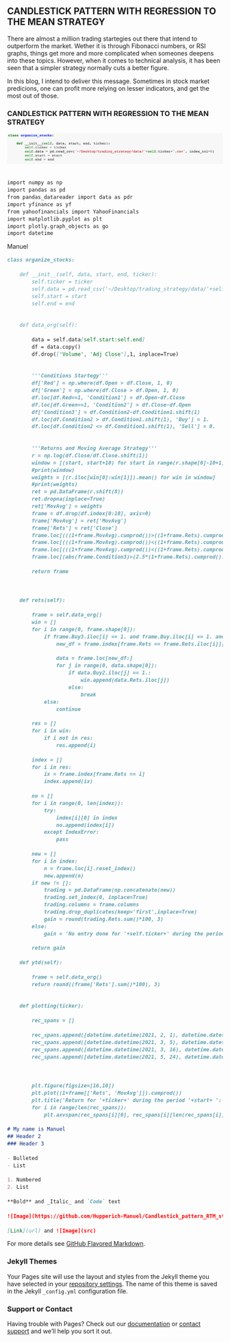 ## CANDLESTICK PATTERN WITH REGRESSION TO THE MEAN STRATEGY


There are almost a million trading startegies out there that intend to outperform the market. Wether it is through Fibonacci numbers, or RSI graphs, things get more and more complicated when someones deepens into these topics. However, when it comes to technical analysis, it has been seen that a simpler strategy normally cuts a better figure.

In this blog, I intend to deliver this message. Sometimes in stock market predicions, one can profit more relying on lesser indicators, and get the most out of those.

### CANDLESTICK PATTERN WITH REGRESSION TO THE MEAN STRATEGY

![Image](https://github.com/Hupperich-Manuel/Candlestick_pattern_RTM_strategy/blob/71c85118ff5dade564d41434e18a2939063aba87/Fotos/1.png)

```markdown

import numpy as np
import pandas as pd
from pandas_datareader import data as pdr
import yfinance as yf
from yahoofinancials import YahooFinancials
import matplotlib.pyplot as plt
import plotly.graph_objects as go
import datetime
```

Manuel

```markdown
class organize_stocks:
    
    def __init__(self, data, start, end, ticker):
        self.ticker = ticker
        self.data = pd.read_csv('~/Desktop/trading_strategy/data/'+self.ticker+'.csv', index_col=0)
        self.start = start
        self.end = end
        
        
    def data_org(self):

        data = self.data[self.start:self.end]
        df = data.copy()
        df.drop(['Volume', 'Adj Close'],1, inplace=True)


        '''Conditions Startegy'''
        df['Red'] = np.where(df.Open > df.Close, 1, 0)
        df['Green'] = np.where(df.Close > df.Open, 1, 0)
        df.loc[df.Red==1, 'Condition1'] = df.Open-df.Close
        df.loc[df.Green==1, 'Condition2'] = df.Close-df.Open
        df['Condition3'] = df.Condition2-df.Condition1.shift(1)
        df.loc[df.Condition2 > df.Condition1.shift(1), 'Buy'] = 1.
        df.loc[df.Condition2 <= df.Condition1.shift(1), 'Sell'] = 0.


        '''Returns and Moving Average Strategy'''
        r = np.log(df.Close/df.Close.shift(1))
        window = [(start, start+10) for start in range(r.shape[0]-10+1)]
        #print(window)
        weights = [(r.iloc[win[0]:win[1]]).mean() for win in window]
        #print(weights)
        ret = pd.DataFrame(r.shift(8))
        ret.dropna(inplace=True)
        ret['MovAvg'] = weights
        frame = df.drop(df.index[0:10], axis=0)
        frame['MovAvg'] = ret['MovAvg']
        frame['Rets'] = ret['Close']
        frame.loc[(((1+frame.MovAvg).cumprod())>((1+frame.Rets).cumprod())), 'Buy2'] = 1.
        frame.loc[(((1+frame.MovAvg).cumprod())<((1+frame.Rets).cumprod())), 'Buy2'] = 0.
        frame.loc[(((1+frame.MovAvg).cumprod())<((1+frame.Rets).cumprod())), 'Sell2'] = 1.
        frame.loc[(abs(frame.Condition3)>(2.5*(1+frame.Rets).cumprod().std())), 'Buy3'] = 1.
    
        return frame

    
    
    def rets(self):
        
        frame = self.data_org()
        win = []
        for i in range(0, frame.shape[0]):
            if frame.Buy3.iloc[i] == 1. and frame.Buy.iloc[i] == 1. and frame.Buy2.iloc[i] == 1.:
                new_df = frame.index[frame.Rets == frame.Rets.iloc[i]][0]

                data = frame.loc[new_df:]
                for j in range(0, data.shape[0]):
                    if data.Buy2.iloc[j] == 1.:
                        win.append(data.Rets.iloc[j])
                    else:
                        break
            else:
                continue
                
        res = []
        for i in win:
            if i not in res:
                res.append(i)
                
        index = []
        for i in res:
            ix = frame.index[frame.Rets == i]
            index.append(ix)

        no = []
        for i in range(0, len(index)):
            try: 
                index[i][0] in index
                no.append(index[i])
            except IndexError:
                pass

        new = []
        for i in index:
            n = frame.loc[i].reset_index()
            new.append(n)
        if new != []:    
            trading = pd.DataFrame(np.concatenate(new))
            trading.set_index(0, inplace=True)
            trading.columns = frame.columns
            trading.drop_duplicates(keep='first',inplace=True)
            gain = round(trading.Rets.sum()*100, 3)
        else:
            gain = 'No entry done for '+self.ticker+' during the period '+self.start+' to '+self.end
        
        return gain
    
    def ytd(self):
        
        frame = self.data_org()
        return round((frame['Rets'].sum()*100), 3)
        

    def plotting(ticker):
        
        rec_spans = []

        rec_spans.append([datetime.datetime(2021, 2, 1), datetime.datetime(2021, 2, 2)])
        rec_spans.append([datetime.datetime(2021, 3, 5), datetime.datetime(2021, 3, 5)])
        rec_spans.append([datetime.datetime(2021, 3, 16), datetime.datetime(2021, 5, 4)])
        rec_spans.append([datetime.datetime(2021, 5, 24), datetime.datetime(2021, 6, 25)])
        
        

        plt.figure(figsize=[16,10])
        plt.plot((1+frame[['Rets', 'MovAvg']]).cumprod())
        plt.title('Return for '+ticker+' during the period '+start+ ': {}'.format(round((trading.Rets.sum()*100), 3))+'%'+'  [YTD :{}'.format(round((frame.Rets.sum()*100), 3))+'%]', fontsize=20)
        for i in range(len(rec_spans)):
            plt.axvspan(rec_spans[i][0], rec_spans[i][len(rec_spans[i]) - 1], alpha=0.25, color='lightgreen')```

# My name is Manuel
## Header 2
### Header 3

- Bulleted
- List

1. Numbered
2. List

**Bold** and _Italic_ and `Code` text

![Image](https://github.com/Hupperich-Manuel/Candlestick_pattern_RTM_strategy/blob/71c85118ff5dade564d41434e18a2939063aba87/Fotos/1.png)

[Link](url) and ![Image](src)
```

For more details see [GitHub Flavored Markdown](https://guides.github.com/features/mastering-markdown/).

### Jekyll Themes

Your Pages site will use the layout and styles from the Jekyll theme you have selected in your [repository settings](https://github.com/Hupperich-Manuel/Candlestick_pattern_RTM_strategy/settings/pages). The name of this theme is saved in the Jekyll `_config.yml` configuration file.

### Support or Contact

Having trouble with Pages? Check out our [documentation](https://docs.github.com/categories/github-pages-basics/) or [contact support](https://support.github.com/contact) and we’ll help you sort it out.
